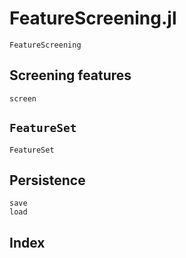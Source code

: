 # FeatureScreening.jl

```@docs
FeatureScreening
```

## Screening features

```@docs
screen
```

## `FeatureSet`

```@docs
FeatureSet
```

## Persistence

```@docs
save
load
```

## Index

```@index
```
